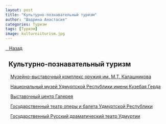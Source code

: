 ```yaml
---
layout: post
title: "Культурно-познавательный туризм"
author: "Шадрина Анастасия"
categories: Туризм
tags: [Туризм]
image: kulturniiturism.jpg
---
```


<p class="lead"> <a href="{{ site.baseurl }}/">&nbsp;&nbsp;&nbsp;Назад</a> </p>

## &nbsp;&nbsp;Культурно-познавательный туризм

&nbsp;&nbsp;&nbsp;&nbsp;[Музейно-выставочный комплекс оружия им. М.Т. Калашникова](../pages/kalashnikov.md)

&nbsp;&nbsp;&nbsp;&nbsp;[Национальный музей Удмуртской Республики имени Кузебая Герда](../pages/musei_imeni_gerda.md)

&nbsp;&nbsp;&nbsp;&nbsp;[Выставочный центр Галерея](../pages/galereya.md)

&nbsp;&nbsp;&nbsp;&nbsp;[Государственный театр оперы и балета Удмуртской Республики](../pages/theatre_operi_baleta.md)

&nbsp;&nbsp;&nbsp;&nbsp;[Государственный Русский драматический театр Удмуртии](../pages/dramteatr.md)